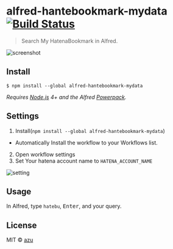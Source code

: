 # alfred-hantebookmark-mydata [![Build Status](https://travis-ci.org/azu/alfred-hantebookmark-mydata.svg?branch=master)](https://travis-ci.org/azu/alfred-hantebookmark-mydata)

> Search My HatenaBookmark in Alfred.

![screenshot](https://media.giphy.com/media/3ov9k8YySjxOsxvNHW/giphy.gif)

## Install

```
$ npm install --global alfred-hantebookmark-mydata
```

*Requires [Node.js](https://nodejs.org) 4+ and the Alfred [Powerpack](https://www.alfredapp.com/powerpack/).*

## Settings

1. Install(`npm install --global alfred-hantebookmark-mydata`)
  - Automatically Install the workflow to your Workflows list.
2. Open workflow settings
3. Set Your hatena account name to `HATENA_ACCOUNT_NAME`

![setting](https://monosnap.com/file/cTzt4ieHD2wGDYb2ANoUh5IXeS6SQA.png)

## Usage

In Alfred, type `hatebu`, <kbd>Enter</kbd>, and your query.

## License

MIT © [azu](http://efcl.info)
